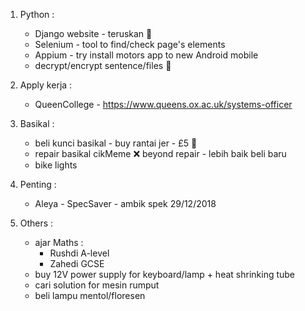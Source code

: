1) Python :
    - Django website - teruskan :tractor:
    - Selenium - tool to find/check page's elements
    - Appium - try install motors app to new Android mobile
    - decrypt/encrypt sentence/files :train:
  
2) Apply kerja :    
    - QueenCollege - https://www.queens.ox.ac.uk/systems-officer
  
3) Basikal :
    - beli kunci basikal - buy rantai jer - £5 :helicopter: 
    - repair basikal cikMeme :x: beyond repair - lebih baik beli baru
    - bike lights    
  
4) Penting :    
    - Aleya -  SpecSaver - ambik spek 29/12/2018
  
5) Others :
    - ajar Maths :
      - Rushdi A-level
      - Zahedi GCSE
    - buy 12V power supply for keyboard/lamp + heat shrinking tube
    - cari solution for mesin rumput
    - beli lampu mentol/floresen
